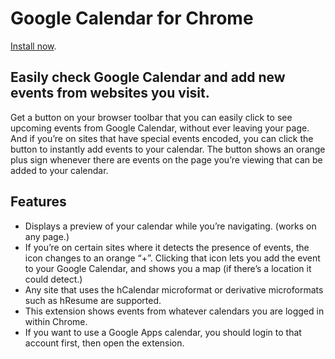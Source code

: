 Google Calendar for Chrome
==========================

[Install now](https://chrome.google.com/webstore/detail/google-calendar-by-google/gmbgaklkmjakoegficnlkhebmhkjfich).


Easily check Google Calendar and add new events from websites you visit.
------------------------------------------------------------------------
Get a button on your browser toolbar that you can easily click to see upcoming events from Google Calendar,
without ever leaving your page. And if you’re on sites that have special events encoded,
you can click the button to instantly add events to your calendar.
The button shows an orange plus sign whenever there are events on the page you’re viewing that can be added to your calendar.


Features
--------
* Displays a preview of your calendar while you’re navigating. (works on any page.)
* If you’re on certain sites where it detects the presence of events, the icon changes to an orange “+”. Clicking that icon lets you add the event to your Google Calendar, and shows you a map (if there’s a location it could detect.)
* Any site that uses the hCalendar microformat or derivative microformats such as hResume are supported.
* This extension shows events from whatever calendars you are logged in within Chrome.
* If you want to use a Google Apps calendar, you should login to that account first, then open the extension.
